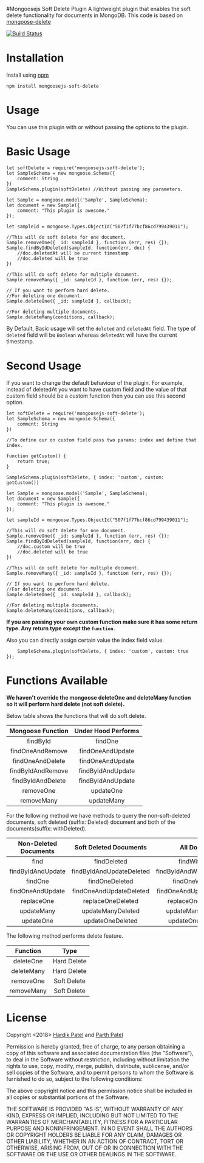 #Mongoosejs Soft Delete Plugin
A lightweight plugin that enables the soft delete functionality for documents in MongoDB.
This code is based on [mongoose-delete](https://github.com/dsanel/mongoose-delete)

[![Build Status](https://travis-ci.com/passionInfinite/mongoose-soft-delete.svg?branch=master)](https://travis-ci.com/passionInfinite/mongoose-soft-delete)




# Installation
Install using [npm](https://www.npmjs.com)

```npm install mongoosejs-soft-delete```

# Usage
You can use this plugin with or without passing the options to the plugin.

# Basic Usage

```
let softDelete = require('mongoosejs-soft-delete');
let SampleSchema = new mongoose.Schema({
    comment: String
})
SampleSchema.plugin(softDelete) //Without passing any parameters.

let Sample = mongoose.model('Sample', SampleSchema);
let document = new Sample({
    comment: "This plugin is awesome."
});
   
let sampleId = mongoose.Types.ObjectId("507f1f77bcf86cd799439011");

//This will do soft delete for one document.
Sample.removeOne({ _id: sampleId }, function (err, res) {});
Sample.findByIdDeleted(sampleId, function(err, doc) {
    //doc.deletedAt will be current timestamp
    //doc.deleted will be true
})

//This will do soft delete for multiple document.
Sample.removeMany({ _id: sampleId }, function (err, res) {});

// If you want to perform hard delete.
//For deleting one document.
Sample.deleteOne({ _id: sampleId }, callback);

//For deleting multiple documents.
Sample.deleteMany(conditions, callback);

```

By Default, Basic usage will set the `deleted` and `deletedAt` field.
The type of `deleted` field will be `Boolean` whereas `deletedAt` will have the current timestamp.

# Second Usage

If you want to change the default behaviour of the plugin. For example, instead
of deletedAt you want to have custom field and the value of that custom field should be
a custom function then you can use this second option.

```
let softDelete = require('mongoosejs-soft-delete');
let SampleSchema = new mongoose.Schema({
    comment: String
})

//To define our on custom field pass two params: index and define that index.

function getCustom() {
    return true;
}

SampleSchema.plugin(softDelete, { index: 'custom', custom: getCustom()) 

let Sample = mongoose.model('Sample', SampleSchema);
let document = new Sample({
    comment: "This plugin is awesome."
});
   
let sampleId = mongoose.Types.ObjectId("507f1f77bcf86cd799439011");

//This will do soft delete for one document.
Sample.removeOne({ _id: sampleId }, function (err, res) {});
Sample.findByIdDeleted(sampleId, function(err, doc) {
    //doc.custom will be true
    //doc.deleted will be true
})

//This will do soft delete for multiple document.
Sample.removeMany({ _id: sampleId }, function (err, res) {});

// If you want to perform hard delete.
//For deleting one document.
Sample.deleteOne({ _id: sampleId }, callback);

//For deleting multiple documents.
Sample.deleteMany(conditions, callback);

``` 

**If you are passing your own custom function make sure it 
has some return type. Any return type except the `function`.**

Also you can directly assign certain value the index field value.

```
    SampleSchema.plugin(softDelete, { index: 'custom', custom: true });
```

# Functions Available

**We haven't override the mongoose deleteOne and deleteMany function
so it will perform hard delete (not soft delete).**

Below table shows the functions that will do soft delete.

| Mongoose Function |  Under Hood Performs |
|:-----------------:|:--------------------:|
|     findById      |    findOne           |
|     findOneAndRemove | findOneAndUpdate  |
|    findOneAndDelete | findOneAndUpdate   |
|    findByIdAndRemove | findByIdAndUpdate |
|    findByIdAndDelete| findByIdAndUpdate  |
|  removeOne         |  updateOne          |
|  removeMany        |  updateMany         |


For the following method we have methods to query the non-soft-deleted documents,
soft deleted (suffix: Deleted) document and both of the documents(suffix: withDeleted).

| Non-Deleted Documents | Soft Deleted Documents      | All Documents                 |
|:---------------------:|:---------------------------:|:-----------------------------:|
|find                   |    findDeleted              |  findWithDeleted              |
|findByIdAndUpdate      |    findByIdAndUpdateDeleted |  findByIdAndWithUpdateDeleted |
|findOne                |    findOneDeleted           |  findOneWithDeleted           |
|findOneAndUpdate       |    findOneAndUpdateDeleted  |  findOneAndUpdateWithDeleted  |
|replaceOne             |    replaceOneDeleted        |  replaceOneWithDeleted        |
|updateMany             |    updateManyDeleted        |  updateManyWithDeleted        |
|updateOne              |    updateOneDeleted         |  updateOneWithDeleted         |

The following method performs delete feature.

| Function              | Type       |      
|:---------------------:|:----------:|
| deleteOne             | Hard Delete|
| deleteMany            | Hard Delete|
| removeOne             | Soft Delete|
| removeMany            | Soft Delete|

# License
Copyright <2018> [Hardik Patel](http://github.com/passioninfinite) and [Parth Patel](http://github.com/parth7676)

Permission is hereby granted, free of charge, to any person obtaining a copy of this software and associated 
documentation files (the "Software"), to deal in the Software without restriction, including without limitation the
rights to use, copy, modify, merge, publish, distribute, sublicense, and/or sell copies of the Software, and to permit
persons to whom the Software is furnished to do so, subject to the following conditions:

The above copyright notice and this permission notice shall be included in all copies or substantial portions of the
Software.

THE SOFTWARE IS PROVIDED "AS IS", WITHOUT WARRANTY OF ANY KIND, EXPRESS OR IMPLIED, INCLUDING BUT NOT LIMITED TO THE
WARRANTIES OF MERCHANTABILITY, FITNESS FOR A PARTICULAR PURPOSE AND NONINFRINGEMENT. IN NO EVENT SHALL THE AUTHORS OR
COPYRIGHT HOLDERS BE LIABLE FOR ANY CLAIM, DAMAGES OR OTHER LIABILITY, WHETHER IN AN ACTION OF CONTRACT, TORT OR
OTHERWISE, ARISING FROM, OUT OF OR IN CONNECTION WITH THE SOFTWARE OR THE USE OR OTHER DEALINGS IN THE SOFTWARE.
